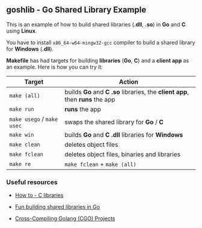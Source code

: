 ## goshlib - Go Shared Library Example

This is an example of how to build shared libraries (**.dll**, **.so**) in **Go** and **C** using **Linux**.

You have to install `x86_64-w64-mingw32-gcc` compiler to build a shared library for **Windows** (**.dll**).

**Makefile** has had targets for building **libraries** (**Go**, **C**) and a **client app** as an example. Here is how you can try it:

Target                      | Action
-------                     |--------
`make (all)`                | builds **Go** and **C** **.so** libraries, the **client app**, then **runs** the app
`make run`                  | **runs** the app
`make usego` / `make usec`  | swaps the shared library for **Go** / **C**
`make win`                  | builds **Go** and **C** **.dll** libraries for **Windows**
`make clean`                | deletes object files
`make fclean`               | deletes object files, binaries and libraries
`make re`                   | `make fclean` + `make (all)`

### Useful resources

* [How to - C libraries](https://www.cs.swarthmore.edu/~newhall/unixhelp/howto_C_libraries.html)

* [Fun building shared libraries in Go](https://medium.com/@walkert/fun-building-shared-libraries-in-go-639500a6a669)

* [Cross-Compiling Golang (CGO) Projects](https://dh1tw.de/2019/12/cross-compiling-golang-cgo-projects)
